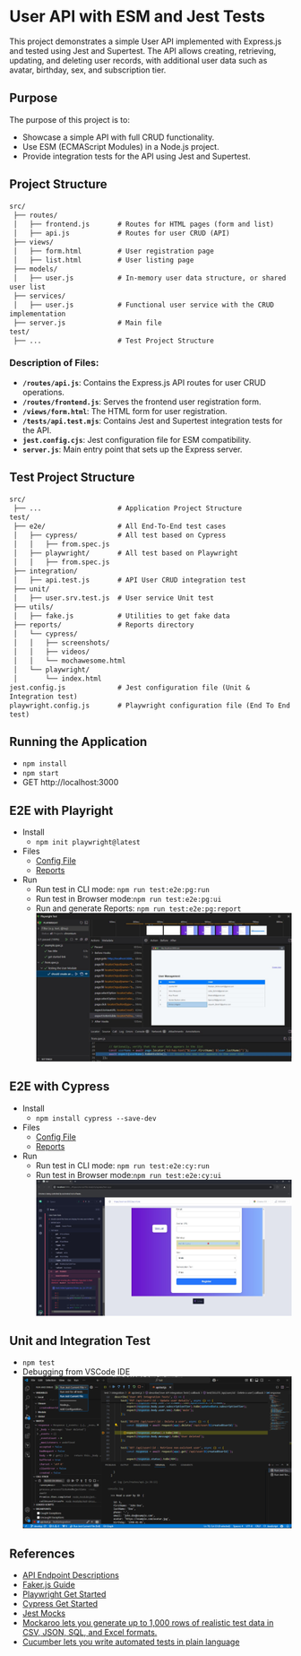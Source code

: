 # User API with ESM and Jest Tests

This project demonstrates a simple User API implemented with Express.js and tested using Jest and Supertest. The API allows creating, retrieving, updating, and deleting user records, with additional user data such as avatar, birthday, sex, and subscription tier. 

## Purpose

The purpose of this project is to:
- Showcase a simple API with full CRUD functionality.
- Use ESM (ECMAScript Modules) in a Node.js project.
- Provide integration tests for the API using Jest and Supertest.
  
## Project Structure
```
src/
 ├── routes/
 │   ├── frontend.js       # Routes for HTML pages (form and list)
 │   ├── api.js            # Routes for user CRUD (API)
 ├── views/
 │   ├── form.html         # User registration page
 │   ├── list.html         # User listing page
 ├── models/
 │   ├── user.js           # In-memory user data structure, or shared user list 
 ├── services/
 │   ├── user.js           # Functional user service with the CRUD implementation
 ├── server.js             # Main file
test/       
 ├── ...                   # Test Project Structure 
```

### Description of Files:
- **`/routes/api.js`**: Contains the Express.js API routes for user CRUD operations.
- **`/routes/frontend.js`**: Serves the frontend user registration form.
- **`/views/form.html`**: The HTML form for user registration.
- **`/tests/api.test.mjs`**: Contains Jest and Supertest integration tests for the API.
- **`jest.config.cjs`**: Jest configuration file for ESM compatibility.
- **`server.js`**: Main entry point that sets up the Express server.

## Test Project Structure
```
src/
 ├── ...                   # Application Project Structure 
test/
 ├── e2e/                  # All End-To-End test cases 
 │   ├── cypress/          # All test based on Cypress
 │   │   ├── from.spec.js          
 │   ├── playwright/       # All test based on Playwright
 │   │   ├── from.spec.js      
 ├── integration/
 │   ├── api.test.js       # API User CRUD integration test 
 ├── unit/
 │   ├── user.srv.test.js  # User service Unit test
 ├── utils/
 │   ├── fake.js           # Utilities to get fake data
 ├── reports/              # Reports directory
 │   └── cypress/
 │   │   ├── screenshots/
 │   │   ├── videos/
 │   │   └── mochawesome.html
 │   └── playwright/
 │       └── index.html
jest.config.js             # Jest configuration file (Unit & Integration test)
playwright.config.js       # Playwright configuration file (End To End test)
```

## Running the Application
- `npm install`
- `npm start`
- GET http://localhost:3000

## E2E with Playright
- Install 
  - `npm init playwright@latest`
- Files
  - [Config File](./playwright.config.js)
  - [Reports](./reports/playwright/index.html)
- Run 
  - Run test in CLI mode: `npm run test:e2e:pg:run` 
  - Run test in Browser mode:`npm run test:e2e:pg:ui`
  - Run and generate Reports: `npm run test:e2e:pg:report`
  ![playright](./docs/playright.jpg)

## E2E with Cypress
- Install 
  - `npm install cypress --save-dev`
- Files
  - [Config File](./cypress.config.js)
  - [Reports](./reports/cypress/index.html)
- Run 
  - Run test in CLI mode: `npm run test:e2e:cy:run` 
  - Run test in Browser mode:`npm run test:e2e:cy:ui`
  ![playright](./docs/cypress.jpg)

## Unit and Integration Test 
- `npm test`
- Debugging from VSCode IDE
 ![jest.debug](./docs/jest.debug.png)

## References
- [API Endpoint Descriptions](./docs/API.md)
- [Faker.js Guide](https://fakerjs.dev/guide/frameworks.html)
- [Playwright Get Started](https://playwright.dev/docs/test-configuration)
- [Cypress Get Started](https://docs.cypress.io/app/get-started/install-cypress)
- [Jest Mocks](https://jestjs.io/docs/en/manual-mocks)
- [Mockaroo lets you generate up to 1,000 rows of realistic test data in CSV, JSON, SQL, and Excel formats.](https://www.mockaroo.com/)
- [Cucumber lets you write automated tests in plain language](https://cucumber.io/docs/cucumber/)